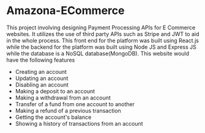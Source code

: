 # Amazona-ECommerce
This project involving designing Payment Processing APIs for E Commerce websites. It utilizes the use of third party APIs such as Stripe and JWT to aid in the whole process. This front end for the platform was built using React.js while the backend for the platform was built using Node JS and Express JS while the database is a NoSQL database(MongoDB). This website would have the following features 
- Creating an account 
- Updating an account 
- Disabling an account 
- Making a deposit to an account 
- Making a withdrawal from an account 
- Transfer of a fund from one account to another 
- Making a refund of a previous transaction 
- Getting the account's balance 
- Showing a history of transactions from an account

